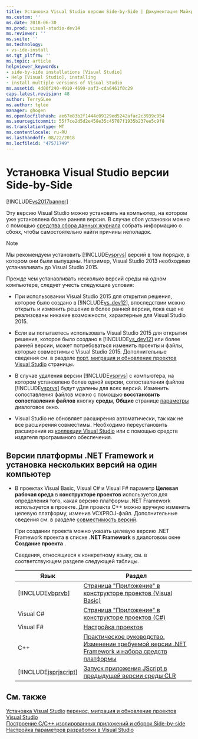 ```yaml
---
title: Установка Visual Studio версии Side-by-Side | Документация Майкрософт
ms.custom: ''
ms.date: 2018-06-30
ms.prod: visual-studio-dev14
ms.reviewer: ''
ms.suite: ''
ms.technology:
- vs-ide-install
ms.tgt_pltfrm: ''
ms.topic: article
helpviewer_keywords:
- side-by-side installations [Visual Studio]
- Help [Visual Studio], installing
- install multiple versions of Visual Studio
ms.assetid: 4d00f240-4910-4699-aaf3-cda6461f0c29
caps.latest.revision: 48
author: TerryGLee
ms.author: tglee
manager: ghogen
ms.openlocfilehash: ae67e83b2f1444c09129ed5242afac2c3939c954
ms.sourcegitcommit: 55f7ce2d5d2e458e35c45787f1935b237ee5c9f8
ms.translationtype: MT
ms.contentlocale: ru-RU
ms.lasthandoff: 08/22/2018
ms.locfileid: "47571749"
---
```

# <a name="install-visual-studio-versions-side-by-side"></a>Установка Visual Studio версии Side-by-Side
[!INCLUDE[vs2017banner](../includes/vs2017banner.md)]

Эту версию Visual Studio можно установить на компьютер, на котором уже установлена более ранняя версия. В случае сбоя установки можно с помощью [средства сбора данных журнала](http://go.microsoft.com/fwlink/?LinkId=262077) собрать информацию о сбоях, чтобы самостоятельно найти причины неполадок.  
  
> [!NOTE]
>  Мы рекомендуем установить [!INCLUDE[vsprvs](../includes/vsprvs-md.md)] версий в том порядке, в котором они были выпущены. Например, Visual Studio 2013 необходимо устанавливать до Visual Studio 2015.  
  
 Прежде чем устанавливать несколько версий среды на одном компьютере, следует учесть следующие условия:  
  
-   При использовании Visual Studio 2015 для открытия решения, которое было создано в [!INCLUDE[vs_dev12](../includes/vs-dev12-md.md)], впоследствии можно открыть и изменить решение в более ранней версии, пока еще не реализованы никакие возможности, характерные для Visual Studio 2015.  
  
-   Если вы попытаетесь использовать Visual Studio 2015 для открытия решения, которое было создано в [!INCLUDE[vs_dev12](../includes/vs-dev12-md.md)] или более ранней версии, может потребоваться изменить проекты и файлы, которые совместимы с Visual Studio 2015. Дополнительные сведения см. в разделе [порт, миграция и обновление проектов Visual Studio](../misc/port-migrate-and-upgrade-visual-studio-projects-in-visual-studio-15-rc.md) страницы.  
  
-   В случае удаления версии [!INCLUDE[vsprvs](../includes/vsprvs-md.md)] с компьютера, на котором установлено более одной версии, сопоставления файлов [!INCLUDE[vsprvs](../includes/vsprvs-md.md)] будут удалены для всех версий. Изменить сопоставления файлов можно с помощью **восстановить сопоставления файлов** кнопку **среды**, **Общие** странице [параметры](../ide/reference/general-environment-options-dialog-box.md) диалоговое окно.  
  
-   Visual Studio не обновляет расширения автоматически, так как не все расширения совместимы. Необходимо переустановить расширения из [коллекции Visual Studio](http://go.microsoft.com/fwlink/?LinkId=178891) или с помощью средств издателя программного обеспечения.  
  
## <a name="net-framework-versions-and-side-by-side-installations"></a>Версии платформы .NET Framework и установка нескольких версий на один компьютер  
  
-   В проектах Visual Basic, Visual C# и Visual F# параметр **Целевая рабочая среда** в **конструкторе проектов** используется для определения того, какая версию платформы .NET Framework используется в проекте. Для проекта C++ можно вручную изменить целевую платформу, изменив VCXPROJ-файл. Дополнительные сведения см. в разделе [совместимость версий](http://msdn.microsoft.com/library/2f25e522-456a-48c3-8a53-e5f39275649f).  
  
     При создании проекта можно указать целевую версию .NET Framework проекта в списке **.NET Framework** в диалоговом окне **Создание проекта** .  
  
     Сведения, относящиеся к конкретному языку, см. в соответствующем разделе следующей таблицы.  
  
    |Язык|Раздел|  
    |--------------|-----------|  
    |[!INCLUDE[vbprvb](../includes/vbprvb-md.md)]|[Страница "Приложение" в конструкторе проектов (Visual Basic)](../ide/reference/application-page-project-designer-visual-basic.md)|  
    |Visual C#|[Страница "Приложение" в конструкторе проектов (C#)](../ide/reference/application-page-project-designer-csharp.md)|  
    |Visual F#|[Настройка проектов](http://msdn.microsoft.com/library/a1489abb-6294-4f8f-b71f-2cb126393526)|  
    |C++|[Практическое руководство. Изменение требуемой версии .NET Framework и набора средств платформы](http://msdn.microsoft.com/library/031b1d54-e6e1-4da7-9868-3e75a87d9ffe)|  
    |[!INCLUDE[jsprjscript](../includes/jsprjscript-md.md)]|[Запуск приложения JScript в предыдущей версии среды CLR](http://msdn.microsoft.com/en-us/bbea51b5-ac03-4e6c-b9a6-f487ef63eda5)|  
  
## <a name="see-also"></a>См. также  
 [Установка Visual Studio](../install/install-visual-studio-2015.md) [перенос, миграция и обновление проектов Visual Studio](../misc/port-migrate-and-upgrade-visual-studio-projects-in-visual-studio-15-rc.md)   
 [Построение C/C++ изолированных приложений и сборок Side-by-side](http://msdn.microsoft.com/library/9465904e-76f7-48bd-bb3f-c55d8f1699b6)   
 [Настройка параметров разработки в Visual Studio](http://msdn.microsoft.com/en-us/22c4debb-4e31-47a8-8f19-16f328d7dcd3)